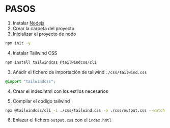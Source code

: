 # PASOS

1. Instalar [Nodejs](https://nodejs.org/es)  
2. Crear la carpeta del proyecto
3. Inicializar el proyecto de nodo
```sh
npm init -y
```
4. Instalar Tailwind CSS
```sh
npm install tailwindcss @tailwindcss/cli
```
3. Añadir el fichero de importación de tailwind `./css/tailwind.css`
```css
@import "tailwindcss";
```
4. Crear el index.html con los estilos necesarios

5. Compilar el codigo tailwind
```sh
npx @tailwindcss/cli -i ./css/tailwind.css -o ./css/output.css --watch
```

6. Enlazar el fichero `output.css` con el `index.hmtl`